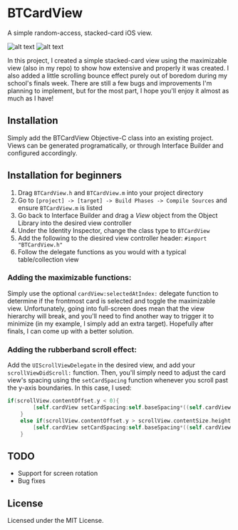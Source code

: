 # BTCardView
A simple random-access, stacked-card iOS view.

![alt text](http://gifyu.com/images/2015-06-0419_47_25.gif)
![alt text](http://gifyu.com/images/2015-06-0419_50_27.gif)

In this project, I created a simple stacked-card view using the maximizable view (also in my repo) to show how extensive and properly it was created. I also added a little scrolling bounce effect purely out of boredom during my school's finals week. There are still a few bugs and improvements I'm planning to implement, but for the most part, I hope you'll enjoy it almost as much as I have!

## Installation
Simply add the BTCardView Objective-C class into an existing project. Views can be generated programatically, or through Interface Builder and configured accordingly.

## Installation for beginners
1. Drag `BTCardView.h` and `BTCardView.m` into your project directory
2. Go to `[project] -> [target] -> Build Phases -> Compile Sources` and ensure `BTCardView.m` is listed
3. Go back to Interface Builder and drag a *View* object from the Object Library into the desired view controller
4. Under the Identity Inspector, change the class type to `BTCardView`
5. Add the following to the diesired view controller header: `#import "BTCardView.h"`
6. Follow the delegate functions as you would with a typical table/collection view

### Adding the maximizable functions:
Simply use the optional `cardView:selectedAtIndex:` delegate function to determine if the frontmost card is selected and toggle the maximizable view. Unfortunately, going into full-screen does mean that the view hierarchy will break, and you'll need to find another way to trigger it to minimize (in my example, I simply add an extra target). Hopefully after finals, I can come up with a better solution.

### Adding the rubberband scroll effect:
Add the `UIScrollViewDelegate` in the desired view, and add your `scrollViewDidScroll:` function. Then, you'll simply need to adjust the card view's spacing using the `setCardSpacing` function whenever you scroll past the y-axis boundaries. In this case, I used:
```objectivec
if(scrollView.contentOffset.y < 0){
        [self.cardView setCardSpacing:self.baseSpacing*((self.cardView.frame.origin.y-scrollView.contentOffset.y)/self.cardView.frame.origin.y)];
    }
    else if(scrollView.contentOffset.y > scrollView.contentSize.height - scrollView.frame.size.height){
        [self.cardView setCardSpacing:self.baseSpacing*((self.cardView.frame.origin.y-scrollView.contentOffset.y)/self.cardView.frame.origin.y)];
    }
```

## TODO
* Support for screen rotation
* Bug fixes

## License
Licensed under the MIT License.
